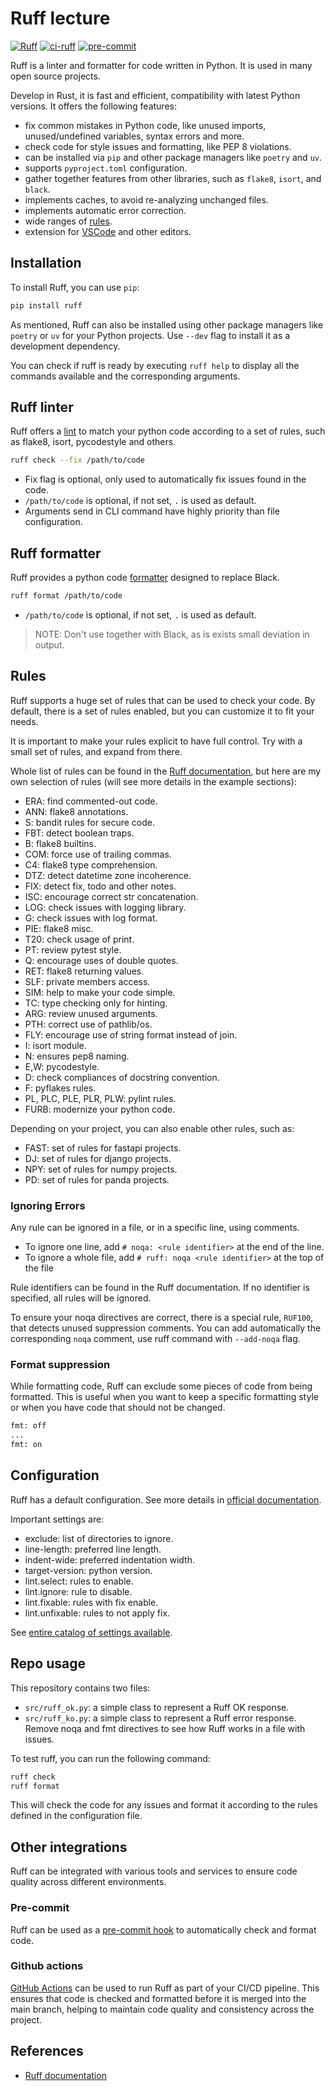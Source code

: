 # Ruff lecture

[![Ruff](https://img.shields.io/endpoint?url=https://raw.githubusercontent.com/astral-sh/ruff/main/assets/badge/v2.json)](https://github.com/astral-sh/ruff)
[![ci-ruff](https://github.com/McLargo/ruff-lecture/actions/workflows/ci-ruff.yml/badge.svg?branch=master)](https://github.com/McLargo/ruff-lecture/actions/workflows/ci-ruff.yml)
[![pre-commit](https://img.shields.io/badge/pre--commit-enabled-brightgreen?logo=pre-commit)](https://github.com/pre-commit/pre-commit)

Ruff is a linter and formatter for code written in Python. It is used in many
open source projects.

Develop in Rust, it is fast and efficient, compatibility with latest Python
versions. It offers the following features:

- fix common mistakes in Python code, like unused imports, unused/undefined
  variables, syntax errors and more.
- check code for style issues and formatting, like PEP 8 violations.
- can be installed via `pip` and other package managers like `poetry` and `uv`.
- supports `pyproject.toml` configuration.
- gather together features from other libraries, such as `flake8`, `isort`, and
  `black`.
- implements caches, to avoid re-analyzing unchanged files.
- implements automatic error correction.
- wide ranges of [rules](#rules).
- extension for
  [VSCode](https://marketplace.visualstudio.com/items?itemName=charliermarsh.ruff)
  and other editors.

## Installation

To install Ruff, you can use `pip`:

```bash
pip install ruff
```

As mentioned, Ruff can also be installed using other package managers like
`poetry` or `uv` for your Python projects. Use `--dev` flag to install it as a
development dependency.

You can check if ruff is ready by executing `ruff help` to display all the
commands available and the corresponding arguments.

## Ruff linter

Ruff offers a [lint]((https://docs.astral.sh/ruff/linter/#the-ruff-linter)) to
match your python code according to a set of rules, such as flake8, isort,
pycodestyle and others.

```bash
ruff check --fix /path/to/code
```

- Fix flag is optional, only used to automatically fix issues found in the code.
- `/path/to/code` is optional, if not set, `.` is used as default.
- Arguments send in CLI command have highly priority than file configuration.

## Ruff formatter

Ruff provides a python code [formatter](https://docs.astral.sh/ruff/formatter/)
designed to replace Black.

```bash
ruff format /path/to/code
```

- `/path/to/code` is optional, if not set, `.` is used as default.

> NOTE: Don't use together with Black, as is exists small deviation in output.

## Rules

Ruff supports a huge set of rules that can be used to check your code. By
default, there is a set of rules enabled, but you can customize it to fit your
needs.

It is important to make your rules explicit to have full control. Try with a
small set of rules, and expand from there.

Whole list of rules can be found in the
[Ruff documentation](https://docs.astral.sh/ruff/rules/), but here are my own
selection of rules (will see more details in the example sections):

- ERA: find commented-out code.
- ANN: flake8 annotations.
- S: bandit rules for secure code.
- FBT: detect boolean traps.
- B: flake8 builtins.
- COM: force use of trailing commas.
- C4: flake8 type comprehension.
- DTZ: detect datetime zone incoherence.
- FIX: detect fix, todo and other notes.
- ISC: encourage correct str concatenation.
- LOG: check issues with logging library.
- G: check issues with log format.
- PIE: flake8 misc.
- T20: check usage of print.
- PT: review pytest style.
- Q: encourage uses of double quotes.
- RET: flake8 returning values.
- SLF: private members access.
- SIM: help to make your code simple.
- TC: type checking only for hinting.
- ARG: review unused arguments.
- PTH: correct use of pathlib/os.
- FLY: encourage use of string format instead of join.
- I: isort module.
- N: ensures pep8 naming.
- E,W: pycodestyle.
- D: check compliances of docstring convention.
- F: pyflakes rules.
- PL, PLC, PLE, PLR, PLW: pylint rules.
- FURB: modernize your python code.

Depending on your project, you can also enable other rules, such as:

- FAST: set of rules for fastapi projects.
- DJ: set of rules for django projects.
- NPY: set of rules for numpy projects.
- PD: set of rules for panda projects.

### Ignoring Errors

Any rule can be ignored in a file, or in a specific line, using comments.

- To ignore one line, add `# noqa: <rule identifier>` at the end of the line.
- To ignore a whole file, add `# ruff: noqa <rule identifier>` at the top of the
  file

Rule identifiers can be found in the Ruff documentation. If no identifier is
specified, all rules will be ignored.

To ensure your noqa directives are correct, there is a special rule, `RUF100`,
that detects unused suppression comments. You can add automatically the
corresponding `noqa` comment, use ruff command with `--add-noqa` flag.

### Format suppression

While formatting code, Ruff can exclude some pieces of code from being
formatted. This is useful when you want to keep a specific formatting style
or when you have code that should not be changed.

```python
fmt: off
...
fmt: on
```

## Configuration

Ruff has a default configuration. See more details in
[official documentation](https://docs.astral.sh/ruff/configuration/#__tabbed_1_1).

Important settings are:

- exclude: list of directories to ignore.
- line-length: preferred line length.
- indent-wide: preferred indentation width.
- target-version: python version.
- lint.select: rules to enable.
- lint.ignore: rule to disable.
- lint.fixable: rules with fix enable.
- lint.unfixable: rules to not apply fix.

See
[entire catalog of settings available](https://docs.astral.sh/ruff/settings/).

## Repo usage

This repository contains two files:

- `src/ruff_ok.py`: a simple class to represent a Ruff OK response.
- `src/ruff_ko.py`: a simple class to represent a Ruff error response. Remove
  noqa and fmt directives to see how Ruff works in a file with issues.

To test ruff, you can run the following command:

```bash
ruff check
ruff format
```

This will check the code for any issues and format it according to the rules
defined in the configuration file.

## Other integrations

Ruff can be integrated with various tools and services to ensure code quality
across different environments.

### Pre-commit

Ruff can be used as a
[pre-commit hook](https://docs.astral.sh/ruff/tutorial/#integrations) to
automatically check and format code.

### Github actions

 [GitHub Actions](https://github.com/astral-sh/ruff-action) can be used to run
 Ruff as part of your CI/CD pipeline. This ensures that code is checked and
 formatted before it is merged into the main branch, helping to maintain code
 quality and consistency across the project.

## References

- [Ruff documentation](https://docs.astral.sh/ruff/)
